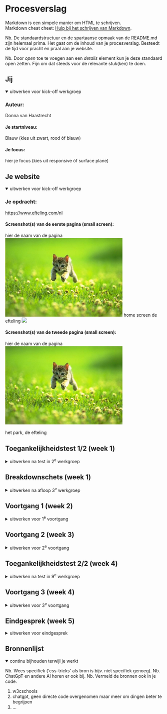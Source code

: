 # Procesverslag
Markdown is een simpele manier om HTML te schrijven.  
Markdown cheat cheet: [Hulp bij het schrijven van Markdown](https://github.com/adam-p/markdown-here/wiki/Markdown-Cheatsheet).

Nb. De standaardstructuur en de spartaanse opmaak van de README.md zijn helemaal prima. Het gaat om de inhoud van je procesverslag. Besteedt de tijd voor pracht en praal aan je website.

Nb. Door *open* toe te voegen aan een *details* element kun je deze standaard open zetten. Fijn om dat steeds voor de relevante stuk(ken) te doen.





## Jij

<details open>
  <summary>uitwerken voor kick-off werkgroep</summary>

  ### Auteur:
  Donna van Haastrecht

  #### Je startniveau:
  Blauw (kies uit zwart, rood óf blauw)

  #### Je focus:
  hier je focus (kies uit responsive óf surface plane)
 
</details>





## Je website

<details open>
  <summary>uitwerken voor kick-off werkgroep</summary>

  ### Je opdracht:
  
  https://www.efteling.com/nl

  #### Screenshot(s) van de eerste pagina (small screen): 
  hier de naam van de pagina  
  <img src="readme-images/dummy-plaatje.jpg" width="375px" alt="omschrijving van de pagina">
  home screen de efteling 
  <img src="readme-images/screen" >

  #### Screenshot(s) van de tweede pagina (small screen):
  hier de naam van de pagina  
  <img src="readme-images/dummy-plaatje.jpg" width="375px" alt="omschrijving van de pagina">
 
 het park, de efteling 
</details>



## Toegankelijkheidstest 1/2 (week 1)

<details>
  <summary>uitwerken na test in 2<sup>e</sup> werkgroep</summary>
  toegankelijkheid testen

  ### Bevindingen
  Lijst met je bevindingen die in de test naar voren kwamen:
  - springt van kopje 2 naar 5 af en toe en slaat er veel over
  - linkjes zijn soms onlogisch 
  - sommige buttons ziet hij het hele vak als button en begint deze voor te lezen
  - bij links loopt hij vast in het menu 
  - te weinig koppen om het goed te begrijpen
  - links worden niet goed gelinkt, of alleen een bepaald woord waardoor de context lastig is te begrijpen
</details>



## Breakdownschets (week 1)

<details>
  <summary>uitwerken na afloop 3<sup>e</sup> werkgroep</summary>

  ### de hele pagina: 
  <img src="readme-images/dummy-plaatje.jpg" width="375px" alt="breakdown van de hele pagina">
  <img src="./readme-images/breakdown schets.png" alt="">



  ### dynamisch deel (bijv menu): 
  <img src="readme-images/dummy-plaatje.jpg" width="375px" alt="breakdown van een dynamisch deel">
  

  ### wellicht nog een dynamisch deel (bijv filter): 
  <img src="readme-images/dummy-plaatje.jpg" width="375px" alt="breakdown van nog een dynamisch deel">

</details>





## Voortgang 1 (week 2)

<details>
  <summary>uitwerken voor 1<sup>e</sup> voortgang</summary>

  ### Stand van zaken
  hier dit ging goed & dit was lastig (neem ook screenshots op van delen van je website en code)
 wat vond ik lastig en wat ging goed 
 markdown cheatsheet
 is verplicht en nodig voor het gesprek !!!
 een pagina html en beetje css af

  ### Agenda voor meeting
  samen met je groepje opstellen

  | student 1      | student 2          | student 3    | student 4        |
  | ---            | ---                | ---          | ---              |
  | Verborgen menu's,  | en dit             | en ik dit    | en dan ik dat    |uitschuiven als je 
  |erop klikt. Hoe ook | dit als er tijd is | nog een punt | dit wil ik zeker |alweer?
  | ...            | ...                | ...          | ...              |


  ### Verslag van meeting
  hier na afloop snel de uitkomsten van de meeting vastleggen

  - punt 1
  - punt 2
  - nog een punt
  - ...

</details>





## Voortgang 2 (week 3)

<details>
  <summary>uitwerken voor 2<sup>e</sup> voortgang</summary>

  ### Stand van zaken
  hier dit ging goed & dit was lastig (neem ook screenshots op van delen van je website en code)

  - gaat al iets soepeler dan vorig jaar omdat ik er iets meer logica in zie 
  - nog moeite met elementen de juiste grootte te maken
  - menu in en uit laten schuiven

  <img src="./readme-images/Scherm­afbeelding 2023-10-05 om 15.15.05.png" alt="">



  ### Agenda voor meeting
  samen met je groepje opstellen

  | student 1      | student 2          | student 3    | student 4        |
  | ---            | ---                | ---          | ---              |
  | - alles op de goede
  grootte krijgen en 
  responsive maken
  -  hamburger
  menu laten in en uitklappen  | en dit             | en ik dit    | en dan ik dat    |
  | | dit als er tijd is | nog een punt | dit wil ik zeker |
  | ...            | ...                | ...          | ...              |


  ### Verslag van meeting
  hier na afloop snel de uitkomsten van de meeting vastleggen

  - punt 1
  - punt 2
  - nog een punt
- ...

</details>





## Toegankelijkheidstest 2/2 (week 4)

<details>
  <summary>uitwerken na test in 9<sup>e</sup> werkgroep</summary>

  ### Bevindingen
  Lijst met je bevindingen die in de test naar voren kwamen (geef ook aan wat er verbeterd is):

</details>





## Voortgang 3 (week 4)

<details>
  <summary>uitwerken voor 3<sup>e</sup> voortgang</summary>

  ### Stand van zaken
Ik merk dat er meer voortgang in zit, Ik blijf minder hangen op de kleine dingen die ik niet goed kon uitvogelen vorig jaar. Maar gaan af en toe toch nog sommige dingen mis. Zoals bij het aanspreken van de open en sluit button in de nav sprak ik zo bijvoorbeeld de verkeerde button aan waardoor het niet goed werkte


  ### Agenda voor meeting
  samen met je groepje opstellen

  | student 1      | student 2          | student 3    | student 4        |
  | ---            | ---                | ---          | ---              |
  | volgorde in   | Hoe kan ik in de main ervoor zorgen dat de < li > in de tweede < ul > flex-direction column geeft zonder dat de foto van grote verandert?
Hoe zorg ik ervoor dat de overflow scroll alleen in de playlist is en niet in de hele header?
Moet ik voor de @media Hidden gebruiken of de breedte aangeven of moet dit gecombineerd?             | en ik dit    | en dan ik dat    |
  | sections aan- |  | nog een punt | dit wil ik zeker |
  | passen       | ...                | ...          | ...              |


  ### Verslag van meeting
  hier na afloop snel de uitkomsten van de meeting vastleggen

  - punt 1
  - punt 2
  - nog een punt
  - ...

</details>





## Eindgesprek (week 5)

<details>
  <summary>uitwerken voor eindgesprek</summary>

  ### Je uitkomst - karakteristiek screenshots:
  <img src="readme-images/dummy-plaatje.jpg" width="375px" alt="uitomst opdracht 1">


  ### Dit ging goed/Heb ik geleerd: 
  Korte omschrijving met plaatjes

  <img src="readme-images/dummy-plaatje.jpg" width="375px" alt="top">


  ### Dit was lastig/Is niet gelukt:
  Korte omschrijving met plaatjes

  <img src="readme-images/dummy-plaatje.jpg" width="375px" alt="bummer">
</details>





## Bronnenlijst

<details open>
  <summary>continu bijhouden terwijl je werkt</summary>

  Nb. Wees specifiek ('css-tricks' als bron is bijv. niet specifiek genoeg). 
  Nb. ChatGpT en andere AI horen er ook bij.
  Nb. Vermeld de bronnen ook in je code.

  1. w3cschools
  2. chatgpt, geen directe code overgenomen maar meer om dingen beter te begrijpen
  3. ...

</details>